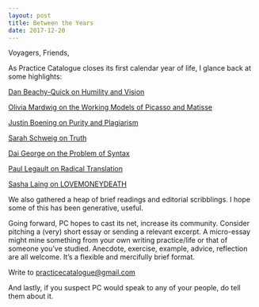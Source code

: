 ```yaml
---
layout: post
title: Between the Years
date: 2017-12-20
---
```

Voyagers, Friends,

As Practice Catalogue closes its first calendar year of life, I glance back at some highlights:

[Dan Beachy-Quick on Humility and Vision](http://practicecatalogue.com/2017/08/01/Dan-Concrete.html)

[Olivia Mardwig on the Working Models of Picasso and Matisse](http://practicecatalogue.com/2017/05/01/Two-Models.html)

[Justin Boening on Purity and Plagiarism](http://practicecatalogue.com/2017/09/26/Justin-Boening-on-Purity.html)

[Sarah Schweig on Truth](http://practicecatalogue.com/2017/08/29/Sarah-Schweig-On-Truth.html)

[Dai George on the Problem of Syntax](http://practicecatalogue.com/2017/11/26/Syntax.html)

[Paul Legault on Radical Translation](http://practicecatalogue.com/2017/10/12/Legault.html)

[Sasha Laing on LOVEMONEYDEATH](http://practicecatalogue.com/2017/12/16/LMD.html)

We also gathered a heap of brief readings and editorial scribblings. I hope some of this has been generative, useful.

Going forward, PC hopes to cast its net, increase its community. Consider pitching a (very) short essay or sending a relevant excerpt. A micro-essay might mine something from your own writing practice/life or that of someone you’ve studied. Anecdote, exercise, example, advice, reflection are all welcome. It’s a flexible and mercifully brief format.

Write to practicecatalogue@gmail.com

And lastly, if you suspect PC would speak to any of your people, do tell them about it.

